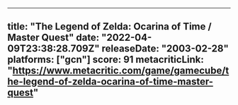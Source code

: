 
---
title: "The Legend of Zelda: Ocarina of Time / Master Quest"
date: "2022-04-09T23:38:28.709Z"
releaseDate: "2003-02-28"
platforms: ["gcn"]
score: 91
metacriticLink: "https://www.metacritic.com/game/gamecube/the-legend-of-zelda-ocarina-of-time-master-quest"
---
